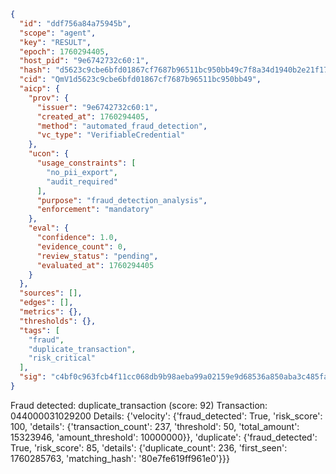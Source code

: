 ```json
{
  "id": "ddf756a84a75945b",
  "scope": "agent",
  "key": "RESULT",
  "epoch": 1760294405,
  "host_pid": "9e6742732c60:1",
  "hash": "d5623c9cbe6bfd01867cf7687b96511bc950bb49c7f8a34d1940b2e21f17ff94",
  "cid": "QmV1d5623c9cbe6bfd01867cf7687b96511bc950bb49",
  "aicp": {
    "prov": {
      "issuer": "9e6742732c60:1",
      "created_at": 1760294405,
      "method": "automated_fraud_detection",
      "vc_type": "VerifiableCredential"
    },
    "ucon": {
      "usage_constraints": [
        "no_pii_export",
        "audit_required"
      ],
      "purpose": "fraud_detection_analysis",
      "enforcement": "mandatory"
    },
    "eval": {
      "confidence": 1.0,
      "evidence_count": 0,
      "review_status": "pending",
      "evaluated_at": 1760294405
    }
  },
  "sources": [],
  "edges": [],
  "metrics": {},
  "thresholds": {},
  "tags": [
    "fraud",
    "duplicate_transaction",
    "risk_critical"
  ],
  "sig": "c4bf0c963fcb4f11cc068db9b98aeba99a02159e9d68536a850aba3c485face4"
}
```

Fraud detected: duplicate_transaction (score: 92)
Transaction: 044000031029200
Details: {'velocity': {'fraud_detected': True, 'risk_score': 100, 'details': {'transaction_count': 237, 'threshold': 50, 'total_amount': 15323946, 'amount_threshold': 10000000}}, 'duplicate': {'fraud_detected': True, 'risk_score': 85, 'details': {'duplicate_count': 236, 'first_seen': 1760285763, 'matching_hash': '80e7fe619ff961e0'}}}
